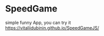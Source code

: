 # SpeedGame

simple funny App, you can try it https://vitaliidubinin.github.io/SpeedGameJS/

#####

#####
